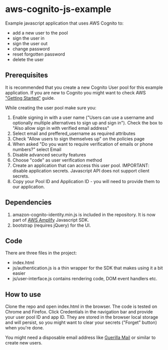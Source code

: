 # aws-cognito-js-example

Example javascript application that uses AWS Cognito to:
* add a new user to the pool
* sign the user in
* sign the user out
* change password
* reset forgotten password
* delete the user

## Prerequisites

It is recommended that you create a new Cognito User pool for this example application.
If you are new to Cognito you might want to check AWS ["Getting Started"](https://aws.amazon.com/cognito/getting-started/) guide.

While creating the user pool make sure you:
1. Enable signing in with a user name ("Users can use a username and optionally multiple alternatives to sign up and sign in"). Check the box to "Also allow sign in with verified email address"
1. Select email and preffered_username as required attributes
1. Check "Allow users to sign themselves up" on the policies page
1. When asked "Do you want to require verification of emails or phone numbers?" select Email
1. Disable advanced security features
1. Choose "code" as user verification method
1. Create an application that can access this user pool. IMPORTANT: disable application secrets. Javascript API does not support client secrets. 
1. Copy your Pool ID and Application ID - you will need to provide them to our application.

## Dependencies

1. amazon-cognito-identity.min.js is included in the repository. It is now part of [AWS Amplify](https://github.com/aws-amplify/amplify-js/tree/master/packages/amazon-cognito-identity-js) Javascript SDK.
1. bootstrap (requires jQuery) for the UI.

## Code

There are three files in the project:
* index.html 
* js/authentication.js is a thin wrapper for the SDK that makes using it a bit easier
* js/user-interface.js contains rendering code, DOM event handlers etc.

## How to use

Clone the repo and open index.html in the browser. The code is tested on Chrome and Firefox.
Click Credentials in the navigation bar and provide your user pool ID and app ID. They are stored in the browser local storage and will persist, so you might want to clear your secrets ("Forget" button) when you're done.

You might need a disposable email address like [Guerilla Mail](https://www.guerrillamail.com/) or similar to create new users.


